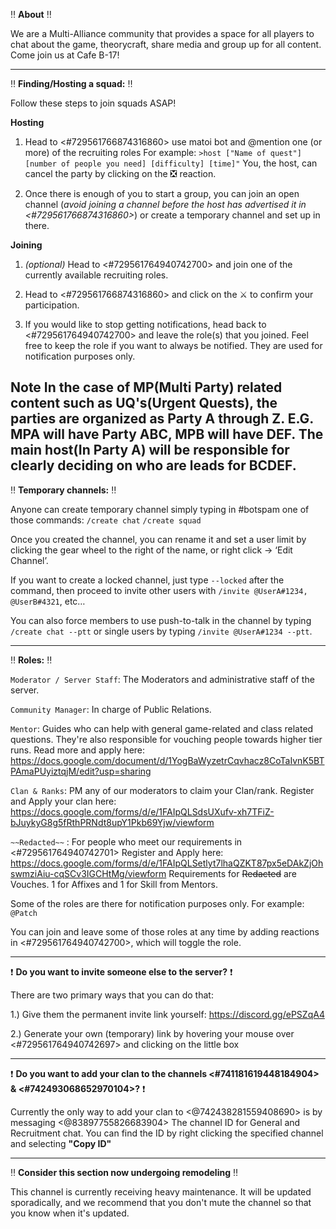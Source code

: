 :bangbang: **About** :bangbang:

We are a Multi-Alliance community that provides a space for all players to chat about the game, theorycraft, share media and group up for all content. 
Come join us at Cafe B-17!

---

:bangbang: **Finding/Hosting a squad:** :bangbang: 

Follow these steps to join squads ASAP!

**Hosting**

1. Head to <#729561766874316860> use matoi bot and @mention one (or more) of the recruiting roles
For example: `>host ["Name of quest"] [number of people you need] [difficulty] [time]"`
You, the host, can cancel the party by clicking on the :negative_squared_cross_mark: reaction.

2. Once there is enough of you to start a group, you can join an open channel (*avoid joining a channel before the host has advertised it in <#729561766874316860>*) or create a temporary channel and set up in there.

**Joining**
1. *(optional)* Head to <#729561764940742700> and join one of the currently available recruiting roles.

2. Head to <#729561766874316860> and click on the :crossed_swords: to confirm your participation.

4. If you would like to stop getting notifications, head back to <#729561764940742700> and leave the role(s) that you joined. Feel free to keep the role if you want to always be notified. They are used for notification purposes only.

**Note** In the case of MP(Multi Party) related content such as UQ's(Urgent Quests), the parties are organized as Party A through Z. E.G. MPA will have Party ABC, MPB will have DEF. The main host(In Party A) will be responsible for clearly deciding on who are leads for BCDEF.
---

:bangbang: **Temporary channels:** :bangbang: 

Anyone can create temporary channel simply typing in #botspam one of those commands:
`/create chat`
`/create squad`

Once you created the channel, you can rename it and set a user limit by clicking the gear wheel to the right of the name, or right click -> ‘Edit Channel’.

If you want to create a locked channel, just type `--locked` after the command, then proceed to invite other users with `/invite @UserA#1234, @UserB#4321`, etc…

You can also force members to use push-to-talk in the channel by typing `/create chat --ptt` or single users by typing `/invite @UserA#1234 --ptt`.

---

:bangbang: **Roles:** :bangbang: 

`Moderator / Server Staff`: The Moderators and administrative staff of the server.

`Community Manager`: In charge of Public Relations.

`Mentor`: Guides who can help with general game-related and class related questions. They're also responsible for vouching people towards higher tier runs.
Read more and apply here:
https://docs.google.com/document/d/1YogBaWyzetrCqvhacz8CoTaIvnK5BTPAmaPUyiztqjM/edit?usp=sharing

`Clan & Ranks`: PM any of our moderators to claim your Clan/rank.
Register and Apply your clan here:
https://docs.google.com/forms/d/e/1FAIpQLSdsUXufv-xh7TFiZ-bJuykyG8g5fRthPRNdt8upY1Pkb69Yjw/viewform

`~~Redacted~~` : For people who meet our requirements in <#729561764940742701>
Register and Apply here:
https://docs.google.com/forms/d/e/1FAIpQLSetlyt7lhaQZKT87px5eDAkZjOhswmziAiu-cqSCv3IGCHtMg/viewform
Requirements for ~~Redacted~~ are Vouches. 1 for Affixes and 1 for Skill from Mentors.

Some of the roles are there for notification purposes only. For example: `@Patch`

You can join and leave some of those roles at any time by adding reactions in <#729561764940742700>, which will toggle the role.


---

:exclamation:  **Do you want to invite someone else to the server?** :exclamation: 

There are two primary ways that you can do that:

1.) Give them the permanent invite link yourself: https://discord.gg/ePSZqA4

2.) Generate your own (temporary) link by hovering your mouse over <#729561764940742697> and clicking on the little box


---

:exclamation:  **Do you want to add your clan to the channels <#741181619448184904> & <#742493068652970104>?** :exclamation:

 Currently the only way to add your clan to <@742438281559408690> is by messaging <@83897755826683904> The channel ID for General and Recruitment chat. You can find the ID by right clicking the specified channel and selecting **"Copy ID"**

---

:bangbang: **Consider this section now undergoing remodeling** :bangbang: 

This channel is currently receiving heavy maintenance. It will be updated sporadically, and we recommend that you don't mute the channel so that you know when it's updated.
